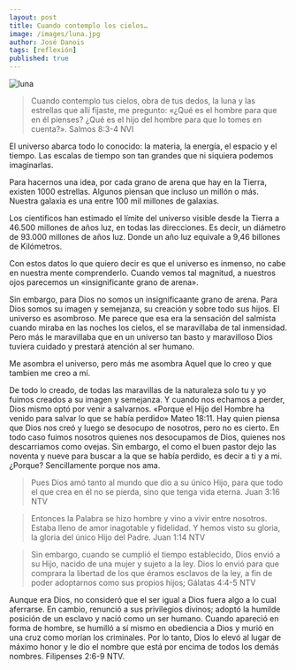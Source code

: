 ```yaml
---
layout: post
title: Cuando contemplo los cielos…
image: /images/luna.jpg
author: José Danois
tags: [reflexión]
published: true
---
```

![luna](/images/luna.jpg)
> Cuando contemplo tus cielos, obra de tus dedos, la luna y las estrellas que allí fijaste, me pregunto: «¿Qué es el hombre para que en él pienses? ¿Qué es el hijo del hombre para que lo tomes en cuenta?». Salmos 8:3-4 NVI

El universo abarca todo lo conocido: la materia, la energía, el espacio y el tiempo. Las escalas de tiempo son tan grandes que ni siquiera podemos imaginarlas.

Para hacernos una idea, por cada grano de arena que hay en la Tierra, existen 1000 estrellas. Algunos piensan que incluso un millón o más. Nuestra galaxia es una entre 100 mil millones de galaxias.

Los cientificos han estimado el límite del universo visible desde la Tierra a 46.500 millones de años luz, en todas las direcciones. Es decir, un diámetro de 93.000 millones de años luz. Donde un año luz equivale a 9,46 billones de Kilómetros.

Con estos datos lo que quiero decir es que el universo es inmenso, no cabe en nuestra mente comprenderlo. Cuando vemos tal magnitud, a nuestros ojos parecemos un «insignificante grano de arena».

Sin embargo, para Dios no somos un insignificaante grano de arena. Para Dios somos su imagen y semejanza, su creación y sobre todo sus hijos. El universo es asombroso. Me parece que esa era la sensación del salmista cuando miraba en las noches los cielos, el se maravillaba de tal inmensidad. Pero más le maravillaba que en un universo tan basto y maravilloso Dios tuviera cuidado y prestará atención al ser humano.

Me asombra el universo, pero más me asombra Aquel que lo creo y que tambien me creo a mí.

De todo lo creado, de todas las maravillas de la naturaleza solo tu y yo fuimos creados a su imagen y semejanza. Y cuando nos echamos a perder, Dios mismo optó por venir a salvarnos. «Porque el Hijo del Hombre ha venido para salvar lo que se había perdido» Mateo 18:11. Hay quien piensa que Dios nos creó y luego se desocupo de nosotros, pero no es cierto. En todo caso fuimos nosotros quienes nos desocupamos de Dios, quienes nos descarriamos como ovejas. Sin embargo, el como el buen pastor dejo las noventa y nueve para buscar a la que se había perdido, es decir a ti y a mi. ¿Porque? Sencillamente porque nos ama.

> Pues Dios amó tanto al mundo que dio a su único Hijo, para que todo el que crea en él no se pierda, sino que tenga vida eterna. Juan 3:16 NTV

> Entonces la Palabra se hizo hombre y vino a vivir entre nosotros. Estaba lleno de amor inagotable y fidelidad. Y hemos visto su gloria, la gloria del único Hijo del Padre. Juan 1:14 NTV

> Sin embargo, cuando se cumplió el tiempo establecido, Dios envió a su Hijo, nacido de una mujer y sujeto a la ley. Dios lo envió para que comprara la libertad de los que éramos esclavos de la ley, a fin de poder adoptarnos como sus propios hijos; Gálatas 4:4-5 NTV

Aunque era Dios, no consideró que el ser igual a Dios fuera algo a lo cual aferrarse. En cambio, renunció a sus privilegios divinos; adoptó la humilde posición de un esclavo y nació como un ser humano. Cuando apareció en forma de hombre, se humilló a sí mismo en obediencia a Dios y murió en una cruz como morían los criminales. Por lo tanto, Dios lo elevó al lugar de máximo honor y le dio el nombre que está por encima de todos los demás nombres. Filipenses 2:6-9 NTV.
